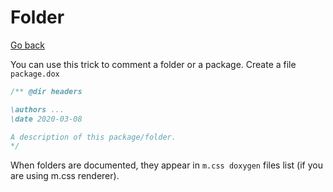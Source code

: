 # Folder

[Go back](../c.md)

You can use this trick to comment a folder or a package. Create a file ``package.dox``

```c
/** @dir headers

\authors ...
\date 2020-03-08

A description of this package/folder.
*/
```

When folders are documented, they appear in ``m.css doxygen`` files list (if you are using m.css renderer).